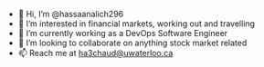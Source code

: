 - 👋 Hi, I’m @hassaanalich296
- 👀 I’m interested in financial markets, working out and travelling
- 🌱 I’m currently working as a DevOps Software Engineer
- 💞️ I’m looking to collaborate on anything stock market related
- 📫 Reach me at ha3chaud@uwaterloo.ca

<!---
hassaanalich296/hassaanalich296 is a ✨ special ✨ repository because its `README.md` (this file) appears on your GitHub profile.
You can click the Preview link to take a look at your changes.
--->
